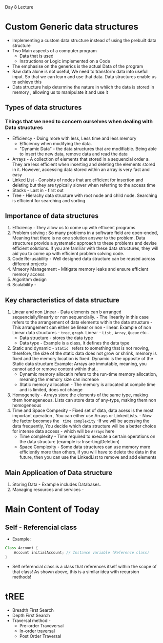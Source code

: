Day 8 Lecture

# Custom Generic data structures

- Implementing a custom data structure instead of using the prebuilt data structure
- Two Main aspects of a computer program
    - Data that is used
    - Instructions or Logic implemented on a Code
- The emphasise on the generics is the actual Data of the program
- Raw data alone is not useful, We need to transform data into useful input. So that we can learn and use that data. Data structures enable us to achieve this
- Data structure help determine the nature in whiich the data is stored in memory , allowing us to manipulate it and use it
## Types of data structures
### Things that we need to concern ourselves when dealing with Data structures
- Efficiency - Doing more with less, Less time and less memory 
    - Efficiency when modifying the data.
    - "Dynamic Data" - the data structures that are modifiable. Being able to insert the new data, remove data and read the data
- Arrays - A collection of elements that stored in a sequencial order a. They are less efficient when inserting and deleting the elements stored in it. However, accessing data stored within an array is very fast and easy
- Linked List - Consists of nodes that are efficient for insertion and deleting  but they are typically slower when referring to the access time
- Stacks - Last in - first out
- Tree - Hierachy data structure with root node and child node. Searching is efficient for searching and sorting


## Importance of data structures
1. Efficiency : They allow us to come up with efficeint programs.
2. Problem solving : So many problems in a software field are open-ended, Meaning that there is no one solution answer to the problem. Data structures provide a systematic approach to these problems and devise efficient solutions. If you are familiar with these data structures, they will aid you to come up with efficient problem solving code.
3. Code Re-usability - Well designed data structure can be reused across different projects
4. Mmeory Management - Mitigate memory leaks and ensure efficient memory access
5. Algorithm design
6. Scalability - 

## Key characteristics of data structure
1. Linear and non Linear - Data elements can b arranged sequencially/linearly or non sequencially.  - The linearity in this case refers to the arrangement of data elements within the data structure - This arrangement can either be linear or non - linear. Example of non Linear data structures - ``` tree ```, ``` graph ```.
Linear -  ```List``` , ``` Array ```, ``` Queue ``` etc..
    - Data structure - stores the data type
    - Data type - Example is a class, It defines the data type
2. Static and dynamic - ```Static ``` refers to something that is not moving, therefore, the size of the static data does not grow or shrink, memory is fixed and the memory location is fixed. Dynamic is the opposite of the Static data structure
Example: Arrays are immutable, meaning, you cannot add or remove content within that.. 
    - Dynamic memory allocatin refers to the run-time memory allocation, meaning the memory size can increase 
    - Static memory allocation - The memory is allocated at compile time and is limited, does not change
3. Homogeneity - Arrays store the elements of the same type, making them homegeneous. Lists can store data of any-type, making them non homogeneous
4. Time and Space Compexity - Fixed set of data, data acess is the most important operation , You can either use Arrays or LinkedLists. - Now the factor becomes the ``` time complexity``` 
    -If we will be acessing the data frequently, You decide which data structure will be a better choice for intense data access - which will be ` Arrays ` here
    - Time complexity - Time required to execute a certain operations on the data structure (example is: Inserting/Deletion)
    - Space Complexity - Some data structures can use memory more efficiently more than others, if you will have to delete the data in the future, then you can use the LinkedList to remove and add elements
## Main Application of Data structure
1. Storing Data - Example includes Databases. 
2. Managing resources and services - 

# Main Content of Today

## Self - Referencial class 
- Example: 
```Java
Class Account {
    Account initialAccount; // Instance variable (Reference class)
}
```
- Self referencial class is a class that references itself within the scope of that class! As shown above, this is a similar idea with recursion methods!

# tREE
- Breadth First Search
- Depth First Search
- Traversal method -
    - Pre-order Traveversal
    - In-order traversal 
    - Post Order Traversal 